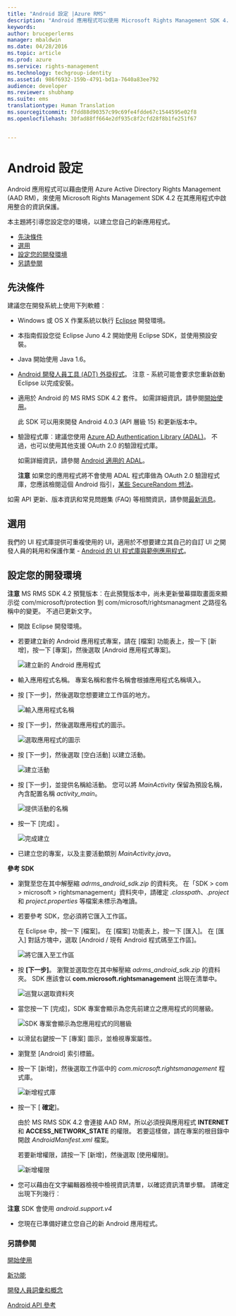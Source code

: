 ```yaml
---
title: "Android 設定 |Azure RMS"
description: "Android 應用程式可以使用 Microsoft Rights Management SDK 4.2 在其應用程式中啟用整合的資訊保護。"
keywords: 
author: bruceperlerms
manager: mbaldwin
ms.date: 04/28/2016
ms.topic: article
ms.prod: azure
ms.service: rights-management
ms.technology: techgroup-identity
ms.assetid: 986f6932-159b-4791-bd1a-7640a83ee792
audience: developer
ms.reviewer: shubhamp
ms.suite: ems
translationtype: Human Translation
ms.sourcegitcommit: f7dd88d90357c99c69fe4fdde67c1544595e02f8
ms.openlocfilehash: 30fad88ff664e2df935c8f2cfd28f8b1fe251f67


---
```


# Android 設定

Android 應用程式可以藉由使用 Azure Active Directory Rights Management (AAD RM)，來使用 Microsoft Rights Management SDK 4.2 在其應用程式中啟用整合的資訊保護。

本主題將引導您設定您的環境，以建立您自己的新應用程式。

-   [先決條件](#prerequisites)
-   [選用](#optional)
-   [設定您的開發環境](#configuring_your_development_environment_)
-   [另請參閱](#see_also)

## 先決條件

建議您在開發系統上使用下列軟體︰

-   Windows 或 OS X 作業系統以執行 [Eclipse](http://www.oracle.com/technetwork/java/javase/downloads/jre7-downloads-1880261.html) 開發環境。
-   本指南假設您從 Eclipse Juno 4.2 開始使用 Eclipse SDK，並使用預設安裝。
-   Java 開始使用 Java 1.6。
-   [Android 開發人員工具 (ADT) 外掛程式](http://developer.android.com/sdk/installing/index.html)。 注意 - 系統可能會要求您重新啟動 Eclipse 以完成安裝。

     

-   適用於 Android 的 MS RMS SDK 4.2 套件。 如需詳細資訊，請參閱[開始使用](get-started.md)。

    此 SDK 可以用來開發 Android 4.0.3 (API 層級 15) 和更新版本中。

-   驗證程式庫︰建議您使用 [Azure AD Authentication Library (ADAL)](https://msdn.microsoft.com/library/jj573266.aspx)。 不過，也可以使用其他支援 OAuth 2.0 的驗證程式庫。

    如需詳細資訊，請參閱 [Android 適用的 ADAL](https://github.com/MSOpenTech/azure-activedirectory-library-for-android)。

    **注意**  如果您的應用程式將不會使用 ADAL 程式庫做為 OAuth 2.0 驗證程式庫，您應該檢閱這個 Android 指引，[某些 SecureRandom 想法](http://android-developers.blogspot.com/2013/08/some-securerandom-thoughts.html)。

     

如需 API 更新、版本資訊和常見問題集 (FAQ) 等相關資訊，請參閱[最新消息](release-notes.md)。

## 選用

我們的 UI 程式庫提供可重複使用的 UI，適用於不想要建立其自己的自訂 UI 之開發人員的耗用和保護作業 - [Android 的 UI 程式庫與範例應用程式](https://github.com/AzureAD/rms-sdk-ui-for-android)。

## 設定您的開發環境

**注意**  MS RMS SDK 4.2 預覽版本︰在此預覽版本中，尚未更新螢幕擷取畫面來顯示從 com/microsoft/protection 到 com/microsoft/rightsmanagment 之路徑名稱中的變更。 不過已更新文字。

 
-   開啟 Eclipse 開發環境。
-   若要建立新的 Android 應用程式專案，請在 [檔案] 功能表上，按一下 [新增]，按一下 [專案]，然後選取 [Android 應用程式專案]。

    ![建立新的 Android 應用程式](../media/Android-setup-01c.png)

-   輸入應用程式名稱。 專案名稱和套件名稱會根據應用程式名稱填入。
-   按 [下一步]，然後選取您想要建立工作區的地方。

    ![輸入應用程式名稱](../media/Android-setup-02a.jpg)

-   按 [下一步]，然後選取應用程式的圖示。

    ![選取應用程式的圖示](../media/Android-setup-03.png)

-   按 [下一步]，然後選取 [空白活動] 以建立活動。

    ![建立活動](../media/Android-setup-04.png)

-   按 [下一步]，並提供名稱給活動。 您可以將 *MainActivity* 保留為預設名稱，內含配置名稱 *activity\_main*。

    ![提供活動的名稱](../media/Android-setup-05a.jpg)

-   按一下 [完成] 。

    ![完成建立](../media/Android-setup-06.jpg)

-   已建立您的專案，以及主要活動類別 *MainActivity.java*。

**參考 SDK**

-   瀏覽至您在其中解壓縮 *adrms\_android\_sdk.zip* 的資料夾。 在「SDK > com > microsoft > rightsmanagement」資料夾中，請確定 *.classpath*、*.project* 和 *project.properties* 等檔案未標示為唯讀。
-   若要參考 SDK，您必須將它匯入工作區。

    在 Eclipse 中，按一下 [檔案]。 在 [檔案] 功能表上，按一下 [匯入]。 在 [匯入] 對話方塊中，選取 [Android / 現有 Android 程式碼至工作區]。

    ![將它匯入至工作區](../media/Android-setup-07.png)

-   按 **[下一步]**。 瀏覽並選取您在其中解壓縮 *adrms\_android\_sdk.zip* 的資料夾。 SDK 應該會以 **com.microsoft.rightsmanagement** 出現在清單中。

    ![巡覽以選取資料夾](../media/Android-setup-08c.jpg)

-   當您按一下 [完成]，SDK 專案會顯示為您先前建立之應用程式的同層級。

    ![SDK 專案會顯示為您應用程式的同層級](../media/Android-setup-09.jpg)

-   以滑鼠右鍵按一下 [專案] 圖示，並檢視專案屬性。
-   瀏覽至 [Android] 索引標籤。
-   按一下 [新增]，然後選取工作區中的 *com.microsoft.rightsmanagement* 程式庫。

    ![新增程式庫](../media/Android-setup-10b.jpg)

-   按一下 [ **確定**]。

    由於 MS RMS SDK 4.2 會連接 AAD RM，所以必須授與應用程式 **INTERNET** 和 **ACCESS\_NETWORK\_STATE** 的權限。 若要這樣做，請在專案的根目錄中開啟 *AndroidManifest.xml* 檔案。

    若要新增權限，請按一下 [新增]，然後選取 [使用權限]。

    ![新增權限](../media/Android-setup-11d.jpg)

-   您可以藉由在文字編輯器檢視中檢視資訊清單，以確認資訊清單步驟。 請確定出現下列幾行︰


    <uses-sdk      android:minSdkVersion="15"      android:targetSdkVersion="19"/> <uses-permission android:name="android.permission.INTERNET"/> <uses-permission android:name="android.permission.ACCESS_NETWORK_STATE"/> <uses-permission/>


**注意**  SDK 會使用 *android.support.v4*

-   您現在已準備好建立您自己的新 Android 應用程式。

### 另請參閱

[開始使用](get-started.md)

[新功能](release-notes.md)

[開發人員詞彙和概念](core-concepts.md)

[Android API 參考](android-namespaces.md)

 

 



<!--HONumber=Jul16_HO3-->


